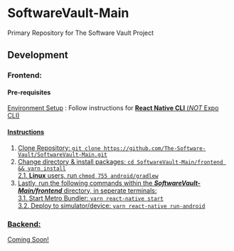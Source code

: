 # SoftwareVault-Main
Primary Repository for The Software Vault Project

## Development

### Frontend:

#### Pre-requisites
[Environment Setup](https://reactnative.dev/docs/environment-setup) : Follow instructions for <u>**React Native CLI**<u> (_*NOT*_ Expo CLI)

#### Instructions
1. Clone Repository: `git clone https://github.com/The-Software-Vault/SoftwareVault-Main.git`
2. Change directory & install packages: `cd SoftwareVault-Main/frontend && yarn install`     
  2.1. __**Linux**__ users, run `chmod 755 android/gradlew`
3. Lastly, run the following commands within the __*SoftwareVault-Main/frontend*__ directory, in seperate terminals:     
  3.1. Start Metro Bundler: `yarn react-native start`     
  3.2. Deploy to simulator/device: `yarn react-native run-android`

### Backend:
Coming Soon!
